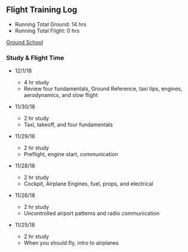 ## Flight Training Log

* Running Total Ground: 14 hrs
* Running Total Flight: 0 hrs

[Ground School](https://courses2.sportys.com/training/course/rendervideotraining?view=Course%2FvideoTraining.html)

### Study & Flight Time

* 12/1/18
  * 4 hr study
  * Review four fundamentals, Ground Reference, taxi tips, engines, aerodynamics, and slow flight

* 11/30/18
  * 2 hr study
  * Taxi, takeoff, and four fundamentals

* 11/29/18
  * 2 hr study
  * Preflight, engine start, communication

* 11/28/18
  * 2 hr study
  * Cockpit, Airplane Engines, fuel, props, and electrical

* 11/26/18
  * 2 hr study
  * Uncontrolled airport patterns and radio communication

* 11/25/18
  * 2 hr study
  * When you should fly, intro to airplanes